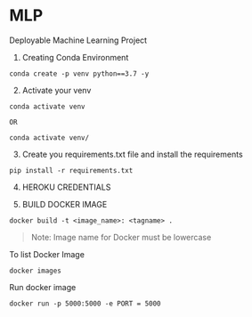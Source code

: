 # MLP
Deployable Machine Learning Project

1) Creating Conda Environment 
```
conda create -p venv python==3.7 -y
```
2) Activate your venv
```
conda activate venv 

OR

conda activate venv/
```

3) Create you requirements.txt file and install the requirements
```
pip install -r requirements.txt

```

4) HEROKU CREDENTIALS

5) BUILD DOCKER IMAGE

```
docker build -t <image_name>: <tagname> .
```
> Note: Image name for Docker must be lowercase

To list Docker Image
```
docker images
```

Run docker image
```\
docker run -p 5000:5000 -e PORT = 5000
```
